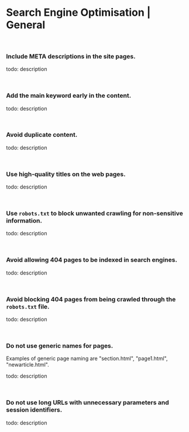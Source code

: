 # Search Engine Optimisation | General

<br>


### Include META descriptions in the site pages.

todo: description

<br>


### Add the main keyword early in the content.

todo: description

<br>


### Avoid duplicate content.

todo: description

<br>


### Use high-quality titles on the web pages.

todo: description

<br>


### Use `robots.txt` to block unwanted crawling for non-sensitive information.

todo: description

<br>


### Avoid allowing 404 pages to be indexed in search engines.

todo: description

<br>


### Avoid blocking 404 pages from being crawled through the `robots.txt` file.

todo: description

<br>


### Do not use generic names for pages.

Examples of generic page naming are "section.html", "page1.html", "newarticle.html".

todo: description

<br>


### Do not use long URLs with unnecessary parameters and session identifiers.

todo: description

<br>
